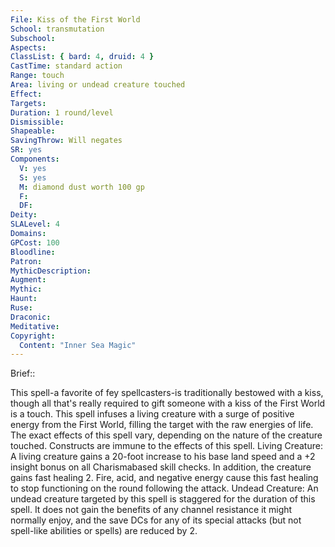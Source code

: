 ```yaml
---
File: Kiss of the First World
School: transmutation
Subschool: 
Aspects: 
ClassList: { bard: 4, druid: 4 }
CastTime: standard action
Range: touch
Area: living or undead creature touched
Effect: 
Targets: 
Duration: 1 round/level
Dismissible: 
Shapeable: 
SavingThrow: Will negates
SR: yes
Components:
  V: yes
  S: yes
  M: diamond dust worth 100 gp
  F: 
  DF: 
Deity: 
SLALevel: 4
Domains: 
GPCost: 100
Bloodline: 
Patron: 
MythicDescription: 
Augment: 
Mythic: 
Haunt: 
Ruse: 
Draconic: 
Meditative: 
Copyright:
  Content: "Inner Sea Magic"
---
```

Brief:: 

This spell-a favorite of fey spellcasters-is traditionally bestowed with a kiss, though all that's really required to gift someone with a kiss of the First World is a touch. This spell infuses a living creature with a surge of positive energy from the First World, filling the target with the raw energies of life. The exact effects of this spell vary, depending on the nature of the creature touched. Constructs are immune to the effects of this spell.  Living Creature: A living creature gains a 20-foot increase to his base land speed and a +2 insight bonus on all Charismabased skill checks. In addition, the creature gains fast healing 2. Fire, acid, and negative energy cause this fast healing to stop functioning on the round following the attack.  Undead Creature: An undead creature targeted by this spell is staggered for the duration of this spell. It does not gain the benefits of any channel resistance it might normally enjoy, and the save DCs for any of its special attacks (but not spell-like abilities or spells) are reduced by 2.
